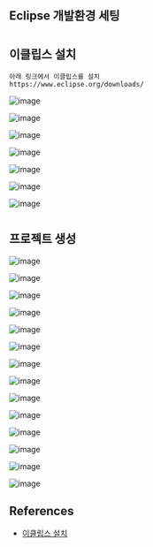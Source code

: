 ## Eclipse 개발환경 세팅
#

## 이클립스 설치

```
아래 링크에서 이클립스를 설치
https://www.eclipse.org/downloads/

```

![image](https://user-images.githubusercontent.com/61821641/166391067-f72bde14-b541-48b3-b862-172850651458.png)

![image](https://user-images.githubusercontent.com/61821641/166391146-a71907cd-0cfc-455b-88a9-7c0bd0581dd7.png)

![image](https://user-images.githubusercontent.com/61821641/166391267-e193f273-3b2b-4f18-ab2e-e8a35eeda589.png)

![image](https://user-images.githubusercontent.com/61821641/166391480-2e639ebe-eaf8-4430-823c-7c5435afc5ff.png)

![image](https://user-images.githubusercontent.com/61821641/166391508-df1ee0e3-c129-4367-9a0b-bf52c6b3bff2.png)

![image](https://user-images.githubusercontent.com/61821641/166391677-577e589c-ebe5-4fe1-855a-fbbd8a1f2bc6.png)

![image](https://user-images.githubusercontent.com/61821641/166392726-053fa080-c51c-4663-8ca2-78668a3758e3.png)

#
## 프로젝트 생성


![image](https://user-images.githubusercontent.com/61821641/166399467-5b80733e-c134-4325-95c7-d0076b13a30a.png)

![image](https://user-images.githubusercontent.com/61821641/166399509-168dc086-c497-41d1-b09b-e039f8d25342.png)

![image](https://user-images.githubusercontent.com/61821641/166399556-ee13c38b-b955-4a45-a570-e4dd1445b83e.png)

![image](https://user-images.githubusercontent.com/61821641/166399648-12e8d216-dc84-4af6-8777-71d1630aae77.png)

![image](https://user-images.githubusercontent.com/61821641/166399730-801cf0a6-6378-404e-8ff8-e303030a1628.png)

![image](https://user-images.githubusercontent.com/61821641/166399695-b772c8df-749a-4cff-a0e2-4ee500017100.png)

![image](https://user-images.githubusercontent.com/61821641/166399842-31ae1751-336c-4342-90c8-745e679b758b.png)

![image](https://user-images.githubusercontent.com/61821641/166399921-1f4e1698-a99a-444e-b693-28b4be273535.png)

![image](https://user-images.githubusercontent.com/61821641/166399962-a2597407-488c-4a8b-b3d4-9d256221cab3.png)

![image](https://user-images.githubusercontent.com/61821641/166400259-32c912f2-fe17-4095-9dce-d6ac366782b2.png)

![image](https://user-images.githubusercontent.com/61821641/166400310-a9710f6c-741d-4926-8d6d-cca47fc025cd.png)

![image](https://user-images.githubusercontent.com/61821641/166400332-32426514-5cf2-4fdc-9a37-ee8b5ead6634.png)

![image](https://user-images.githubusercontent.com/61821641/166400350-92119d37-7a16-49d2-a12c-26eb944d8d2a.png)

![image](https://user-images.githubusercontent.com/61821641/166400401-9454a678-f3eb-4dd1-a51e-c2153a41abef.png)

## References
- [이클립스 설치](https://kitty-geno.tistory.com/120)
